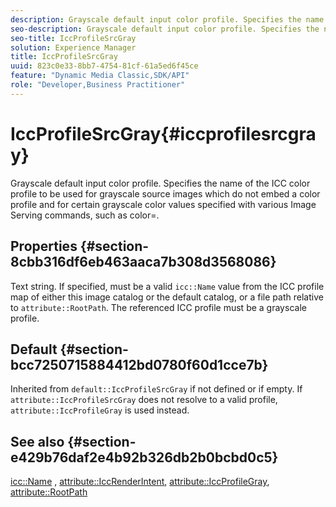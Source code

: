 ```yaml
---
description: Grayscale default input color profile. Specifies the name of the ICC color profile to be used for grayscale source images which do not embed a color profile and for certain grayscale color values specified with various Image Serving commands, such as color=.
seo-description: Grayscale default input color profile. Specifies the name of the ICC color profile to be used for grayscale source images which do not embed a color profile and for certain grayscale color values specified with various Image Serving commands, such as color=.
seo-title: IccProfileSrcGray
solution: Experience Manager
title: IccProfileSrcGray
uuid: 823c0e33-8bb7-4754-81cf-61a5ed6f45ce
feature: "Dynamic Media Classic,SDK/API"
role: "Developer,Business Practitioner"
---
```


# IccProfileSrcGray{#iccprofilesrcgray}

Grayscale default input color profile. Specifies the name of the ICC color profile to be used for grayscale source images which do not embed a color profile and for certain grayscale color values specified with various Image Serving commands, such as color=.

## Properties {#section-8cbb316df6eb463aaca7b308d3568086}

Text string. If specified, must be a valid `icc::Name` value from the ICC profile map of either this image catalog or the default catalog, or a file path relative to `attribute::RootPath`. The referenced ICC profile must be a grayscale profile.

## Default {#section-bcc7250715884412bd0780f60d1cce7b}

Inherited from `default::IccProfileSrcGray` if not defined or if empty. If `attribute::IccProfileSrcGray` does not resolve to a valid profile, `attribute::IccProfileGray` is used instead.

## See also {#section-e429b76daf2e4b92b326db2b0bcbd0c5}

[icc::Name](../../../../../is-api/image-catalog/image-serving-api-ref/c-image-catalog-reference/c-icc-profile-map-reference/r-name-icc.md#reference-9e7d3c8e35434981a3dfac66b8946cbe) , [attribute::IccRenderIntent](../../../../../is-api/image-catalog/image-serving-api-ref/c-image-catalog-reference/c-attributes-reference/r-iccrenderintent.md#reference-012f207f28bd4406a5368d23ed95a51f), [attribute::IccProfileGray](../../../../../is-api/image-catalog/image-serving-api-ref/c-image-catalog-reference/c-attributes-reference/r-iccprofilegray.md#reference-13822a1596e440eea0492e86d88dad35), [attribute::RootPath](../../../../../is-api/image-catalog/image-serving-api-ref/c-image-catalog-reference/c-attributes-reference/r-rootpath.md#reference-17d57e5967be403b8408fa7214017494) 
